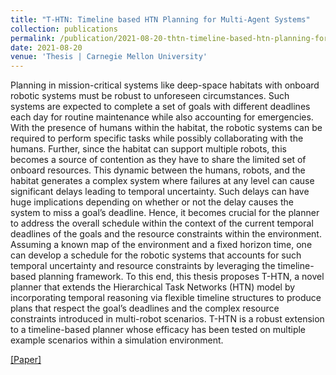 ```yaml
---
title: "T-HTN: Timeline based HTN Planning for Multi-Agent Systems" 
collection: publications
permalink: /publication/2021-08-20-thtn-timeline-based-htn-planning-for-multi-agent-systems
date: 2021-08-20
venue: 'Thesis | Carnegie Mellon University'
---
```


Planning in mission-critical systems like deep-space habitats with onboard robotic systems must be robust to unforeseen circumstances. Such systems are expected to complete a set of goals with different deadlines each day for routine maintenance while also accounting for emergencies. With the presence of humans within the habitat, the robotic systems can be required to perform specific tasks while possibly collaborating with the humans. Further, since the habitat can support multiple robots, this becomes a source of contention as they have to share the limited set of onboard resources. This dynamic between the humans, robots, and the habitat generates a complex system where failures at any level can cause significant delays leading to temporal uncertainty. Such delays can have huge implications depending on whether or not the delay causes the system to miss a goal’s deadline. Hence, it becomes crucial for the planner to address the overall schedule within the context of the current temporal deadlines of the goals and the resource constraints within the environment. Assuming a known map of the environment and a fixed horizon time, one can develop a schedule for the robotic systems that accounts for such temporal uncertainty and resource constraints by leveraging the timeline-based planning framework. To this end, this thesis proposes T-HTN, a novel planner that extends the Hierarchical Task Networks (HTN) model by incorporating temporal reasoning via flexible timeline structures to produce plans that respect the goal’s deadlines and the complex resource constraints introduced in multi-robot scenarios. T-HTN is a robust extension to a timeline-based planner whose efficacy has been tested on multiple example scenarios within a simulation environment.

[[Paper]](https://viraj96.github.io/files/paper4.pdf)
